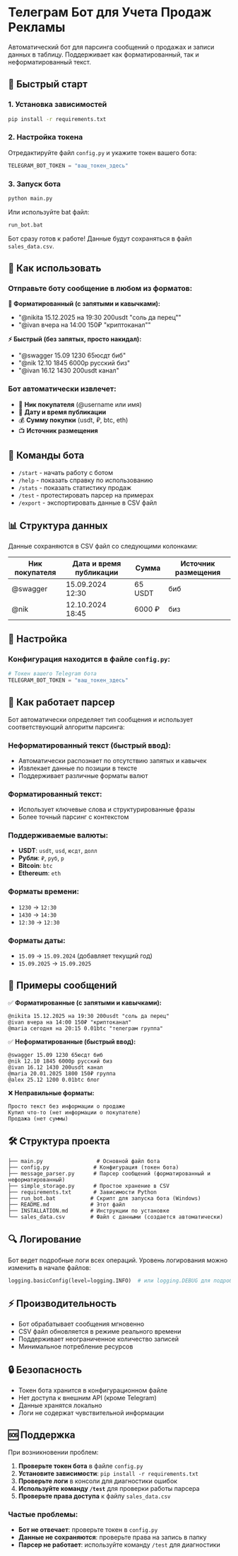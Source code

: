 # Телеграм Бот для Учета Продаж Рекламы

Автоматический бот для парсинга сообщений о продажах и записи данных в таблицу. Поддерживает как форматированный, так и неформатированный текст.

## 🚀 Быстрый старт

### 1. Установка зависимостей

```bash
pip install -r requirements.txt
```

### 2. Настройка токена

Отредактируйте файл `config.py` и укажите токен вашего бота:

```python
TELEGRAM_BOT_TOKEN = "ваш_токен_здесь"
```

### 3. Запуск бота

```bash
python main.py
```

Или используйте bat файл:
```bash
run_bot.bat
```

Бот сразу готов к работе! Данные будут сохраняться в файл `sales_data.csv`.

## 📱 Как использовать

### Отправьте боту сообщение в любом из форматов:

**📝 Форматированный (с запятыми и кавычками):**
- "@nikita 15.12.2025 на 19:30 200usdt \"соль да перец\""
- "@ivan вчера на 14:00 150₽ \"криптоканал\""

**⚡ Быстрый (без запятых, просто накидал):**
- "@swagger 15.09 1230 65юсдт биб"
- "@nik 12.10 1845 6000р русский биз"
- "@ivan 16.12 1430 200usdt канал"

### Бот автоматически извлечет:
- 👤 **Ник покупателя** (@username или имя)
- 📅 **Дату и время публикации**
- 💰 **Сумму покупки** (usdt, ₽, btc, eth)
- 📺 **Источник размещения**

## 🤖 Команды бота

- `/start` - начать работу с ботом
- `/help` - показать справку по использованию
- `/stats` - показать статистику продаж
- `/test` - протестировать парсер на примерах
- `/export` - экспортировать данные в CSV файл

## 📊 Структура данных

Данные сохраняются в CSV файл со следующими колонками:

| Ник покупателя | Дата и время публикации | Сумма | Источник размещения |
|----------------|-------------------------|-------|-------------------|
| @swagger | 15.09.2024 12:30 | 65 USDT | биб |
| @nik | 12.10.2024 18:45 | 6000 ₽ | биз |

## 🔧 Настройка

### Конфигурация находится в файле `config.py`:

```python
# Токен вашего Telegram бота
TELEGRAM_BOT_TOKEN = "ваш_токен_здесь"
```

## 🧠 Как работает парсер

Бот автоматически определяет тип сообщения и использует соответствующий алгоритм парсинга:

### Неформатированный текст (быстрый ввод):
- Автоматически распознает по отсутствию запятых и кавычек
- Извлекает данные по позиции в тексте
- Поддерживает различные форматы валют

### Форматированный текст:
- Использует ключевые слова и структурированные фразы
- Более точный парсинг с контекстом

### Поддерживаемые валюты:
- **USDT**: `usdt`, `usd`, `юсдт`, `долл`
- **Рубли**: `₽`, `руб`, `р`
- **Bitcoin**: `btc`
- **Ethereum**: `eth`

### Форматы времени:
- `1230` → `12:30`
- `1430` → `14:30`
- `12:30` → `12:30`

### Форматы даты:
- `15.09` → `15.09.2024` (добавляет текущий год)
- `15.09.2025` → `15.09.2025`

## 📝 Примеры сообщений

✅ **Форматированные (с запятыми и кавычками):**
```
@nikita 15.12.2025 на 19:30 200usdt "соль да перец"
@ivan вчера на 14:00 150₽ "криптоканал"
@maria сегодня на 20:15 0.01btc "телеграм группа"
```

✅ **Неформатированные (быстрый ввод):**
```
@swagger 15.09 1230 65юсдт биб
@nik 12.10 1845 6000р русский биз
@ivan 16.12 1430 200usdt канал
@maria 20.01.2025 1800 150₽ группа
@alex 25.12 1200 0.01btc блог
```

❌ **Неправильные форматы:**
```
Просто текст без информации о продаже
Купил что-то (нет информации о покупателе)
Продажа (нет суммы)
```

## 🛠 Структура проекта

```
├── main.py                 # Основной файл бота
├── config.py              # Конфигурация (токен бота)
├── message_parser.py      # Парсер сообщений (форматированный и неформатированный)
├── simple_storage.py      # Простое хранение в CSV
├── requirements.txt       # Зависимости Python
├── run_bot.bat           # Скрипт для запуска бота (Windows)
├── README.md             # Этот файл
├── INSTALLATION.md       # Инструкции по установке
└── sales_data.csv        # Файл с данными (создается автоматически)
```

## 🔍 Логирование

Бот ведет подробные логи всех операций. Уровень логирования можно изменить в начале файлов:

```python
logging.basicConfig(level=logging.INFO)  # или logging.DEBUG для подробных логов
```

## ⚡ Производительность

- Бот обрабатывает сообщения мгновенно
- CSV файл обновляется в режиме реального времени
- Поддерживает неограниченное количество записей
- Минимальное потребление ресурсов

## 🔒 Безопасность

- Токен бота хранится в конфигурационном файле
- Нет доступа к внешним API (кроме Telegram)
- Данные хранятся локально
- Логи не содержат чувствительной информации

## 🆘 Поддержка

При возникновении проблем:

1. **Проверьте токен бота** в файле `config.py`
2. **Установите зависимости**: `pip install -r requirements.txt`
3. **Проверьте логи** в консоли для диагностики ошибок
4. **Используйте команду `/test`** для проверки работы парсера
5. **Проверьте права доступа** к файлу `sales_data.csv`

### Частые проблемы:

- **Бот не отвечает**: проверьте токен в `config.py`
- **Данные не сохраняются**: проверьте права на запись в папку
- **Парсер не работает**: используйте команду `/test` для диагностики
